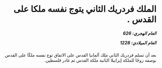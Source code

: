 <h1 dir="rtl">الملك فردريك الثاني يتوج نفسه ملكا على القدس .</h1>

<h5 dir="rtl">العام الهجري:  626

العام الميلادي: 1228

</h5>

<p dir="rtl">بعد أن تسلم فردريك الثاني ملك ألمانيا القدس على الاتفاق توج نفسه ملكًا على القدس بوصفه زوجًا للملكة إيزابيلا الثانية ملكة القدس ثم غادر فلسطين.</p></br>
